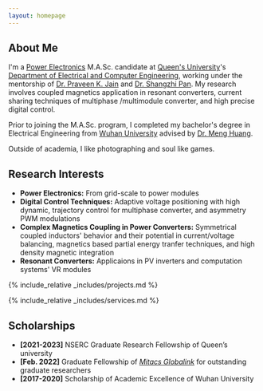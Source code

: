 ```yaml
---
layout: homepage
---
```


## About Me

I'm a <a href="https://www.queensu.ca/epower/" target="_blank"> Power Electronics</a> M.A.Sc. candidate at <a href="https://www.queensu.ca/" target="_blank"> Queen's University</a>'s <a href="https://engineering.queensu.ca/ece/" target="_blank"> Department of Electrical and Computer Engineering</a>,<!-- , specifically within the <a href="https://med.nyu.edu/research/sackler-institute-graduate-biomedical-sciences/" target="_blank"> Vilcek institute of Biomedical Sciences</a> and the Department of <a href="https://med.nyu.edu/departments-institutes/population-health/" target="_blank"> Population Health</a>. Under the mentorship of Prof.  --> working under the mentorship of <a href="https://engineering.queensu.ca/directory/faculty/praveen-jain" target="_blank">Dr. Praveen K. Jain</a> and <a href="https://ieeexplore.ieee.org/author/37086373074">Dr. Shangzhi Pan</a>. My research involves coupled magnetics application in resonant converters, current sharing techniques of multiphase /multimodule converter, and high precise digital control.
<!-- 
In the summer of 2022, I had the opportunity to work as a Data Scientist Intern at <a href="https://about.google" target="_blank"> Google</a>, where I applied my statistical skills to real-world problems. -->

Prior to joining the M.A.Sc. program, I completed my bachelor's degree in Electrical Engineering from <a href="https://en.whu.edu.cn/" target = "_blank"> Wuhan University</a> advised by  <a href= "https://scholar.google.com/citations?user=Hl9QqZIAAAAJ&hl=en" target = "_blank"> Dr. Meng Huang</a>. 

<!-- 
I am an alumnus of the <a href="https://opencasestudies.github.io/" target="_blank"> Open Case Study Project</a> at <a href="https://www.jhsph.edu/" target="_blank"> the Bloomberg School of Public Health </a> of <a href="https://www.jhu.edu/" target="_blank"> the Johns Hopkins University</a>. -->

<!--
Outside of academia, I began my journey as a professional swimmer at the age of 5 and went on to achieve several regional and national championships. I'm also passionate about Chinese calligraphy, and my artwork has been exhibited in top galleries and museums including the <a href="http://www.namoc.org/" target="_blank"> National Art Museum of China (Beijing)</a>. In addition, I am also interested in oil painting, and aeromodelling. -->

Outside of academia, I like photographing and soul like games.

<!--
## Research Interests
- **Multiphase Resonant Converters:** Especially 3, 5, and high-phase LLC resonant converters
- **High Precise Digital Control:** Adaptive voltage positioning with high dynamic, trajectory control for multiphase converter, and asymmetry PWM modulations
- **Current Sharing Techniques:** Coupled inductor based current sharing, partial energy tranfer techniques for balancing
- **Symmetrical Coupled Magnetics:** Complex magnetics coupling behavior and flux distribution optimize
-->

## Research Interests
- **Power Electronics:** From grid-scale to power modules
- **Digital Control Techniques:** Adaptive voltage positioning with high dynamic, trajectory control for multiphase converter, and asymmetry PWM modulations
- **Complex Magnetics Coupling in Power Converters:** Symmetrical coupled inductors' behavior and their potential in current/voltage balancing, magnetics based partial energy tranfer techniques, and high density magnetic integration 
- **Resonant Converters:** Applicaions in PV inverters and computation systems' VR modules


{% include_relative _includes/projects.md %}

{% include_relative _includes/services.md %}

## Scholarships
- **[2021-2023]** NSERC Graduate Research Fellowship of Queen’s university
- **[Feb. 2022]** Graduate Fellowship of <a href="https://www.mitacs.ca/en/programs/globalink/globalink-graduate-fellowship" target="_blank">*Mitacs Globalink*</a> for outstanding graduate researchers
- **[2017-2020]** Scholarship of Academic Excellence of Wuhan University

